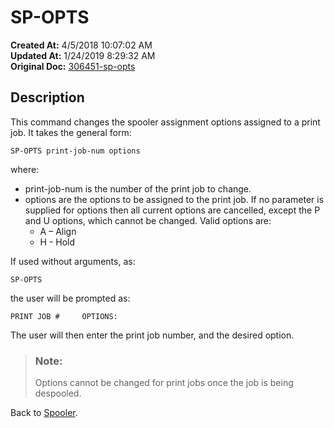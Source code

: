 # SP-OPTS

**Created At:** 4/5/2018 10:07:02 AM  
**Updated At:** 1/24/2019 8:29:32 AM  
**Original Doc:** [306451-sp-opts](https://docs.jbase.com/44205-spooler/306451-sp-opts)  


## Description 

This command changes the spooler assignment options assigned to a print job. It takes the general form:

```
SP-OPTS print-job-num options
```

where:

- print-job-num is the number of the print job to change.
- options are the options to be assigned to the print job. If no parameter is supplied for options then all current options are cancelled, except the P and U options, which cannot be changed. Valid options are:  
    - A – Align
    - H - Hold




If used without arguments, as:

```
SP-OPTS
```

the user will be prompted as:

```
PRINT JOB #     OPTIONS:
```

The user will then enter the print job number, and the desired option.




> ### Note: 
> 
> Options cannot be changed for print jobs once the job is being despooled.




Back to [Spooler](./../jbase-spooler).
